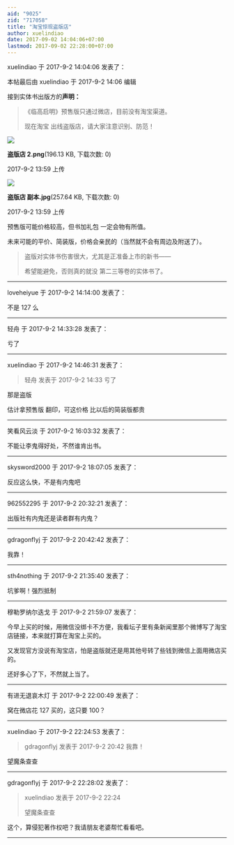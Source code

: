```yaml
---
aid: "9025"
zid: "717058"
title: "淘宝惊现盗版店"
author: xuelindiao
date: 2017-09-02 14:04:06+07:00
lastmod: 2017-09-02 22:28:00+07:00
---
```


xuelindiao 于 2017-9-2 14:04:06 发表了：

本帖最后由 xuelindiao 于 2017-9-2 14:06 编辑

接到实体书出版方的**声明：**

> 《临高启明》预售版只通过微店，目前没有淘宝渠道。
>
> 现在淘宝 出线盗版店，请大家注意识别、防范！

![](/9025/135914zbe2e23su88bx9rz.png)

**盗版店 2.png**(196.13 KB, 下载次数: 0)

2017-9-2 13:59 上传

![](/9025/135913gpeaxucvfvgy9ytq.jpg)

**盗版店 副本.jpg**(257.64 KB, 下载次数: 0)

2017-9-2 13:59 上传

预售版可能价格较高，但书加礼包 一定会物有所值。

未来可能的平价、简装版，价格会亲民的（当然就不会有周边及附送了）。

> 盗版对实体书伤害很大，尤其是正准备上市的新书——
>
> 希望能避免，否则真的就没 第二三等卷的实体书了。

---

loveheiyue 于 2017-9-2 14:14:00 发表了：

不是 127 么

---

轻舟 于 2017-9-2 14:33:28 发表了：

亏了

---

xuelindiao 于 2017-9-2 14:46:31 发表了：

> 轻舟 发表于 2017-9-2 14:33 亏了

那是盗版

估计拿预售版 翻印，可这价格 比以后的简装版都贵

---

笑看风云淡 于 2017-9-2 16:03:32 发表了：

不能让李鬼得好处，不然谁肯出书。

---

skysword2000 于 2017-9-2 18:07:05 发表了：

反应这么快，不是有内鬼吧

---

962552295 于 2017-9-2 20:32:21 发表了：

出版社有内鬼还是读者群有内鬼？

---

gdragonflyj 于 2017-9-2 20:42:42 发表了：

我靠！

---

sth4nothing 于 2017-9-2 21:35:40 发表了：

坑爹啊！强烈抵制

---

穆勒罗纳尔迭戈 于 2017-9-2 21:59:07 发表了：

今早上买的时候，用微信没绑卡不方便，我看坛子里有条新闻里那个微博写了淘宝店链接，本来就打算在淘宝上买的。

又发现官方没说有淘宝店，怕是盗版就还是用其他号转了些钱到微信上面用微店买的。

还好多心了下，不然就上当了。

---

有进无退哀木灯 于 2017-9-2 22:00:49 发表了：

窝在微店花 127 买的，这只要 100？

---

xuelindiao 于 2017-9-2 22:24:53 发表了：

> gdragonflyj 发表于 2017-9-2 20:42 我靠！

望魔条查查

---

gdragonflyj 于 2017-9-2 22:28:02 发表了：

> xuelindiao 发表于 2017-9-2 22:24
>
> 望魔条查查

这个，算侵犯著作权吧？我请朋友老婆帮忙看看吧。

---
